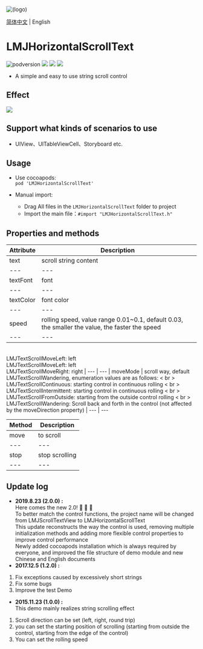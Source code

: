 ![(logo)](https://avatars2.githubusercontent.com/u/15794032?s=460&v=4)

[简体中文](./README.md) | English

# LMJHorizontalScrollText

![podversion](https://img.shields.io/cocoapods/v/LMJHorizontalScrollText.svg?style=flat)
![](https://img.shields.io/cocoapods/p/LMJHorizontalScrollText.svg?style=flat)
![](https://img.shields.io/badge/language-oc-orange.svg)
![](https://img.shields.io/cocoapods/l/LMJHorizontalScrollText.svg?style=flat)

- A simple and easy to use string scroll control


## Effect          
![](https://github.com/JerryLMJ/LMJHorizontalScrollText/raw/master/demo.gif)



## Support what kinds of scenarios to use
- UIView、UITableViewCell、Storyboard etc.


## Usage
 * Use cocoapods:          
`pod 'LMJHorizontalScrollText'`

* Manual import:         
    * Drag All files in the `LMJHorizontalScrollText` folder to project
    * Import the main file：`#import "LMJHorizontalScrollText.h"`

## Properties and methods
| Attribute | Description |
| --- | ---
| text | scroll string content
| --- | ---
| textFont | font
| --- | ---
| textColor | font color
| --- | ---
| speed | rolling speed, value range 0.01~0.1, default 0.03, the smaller the value, the faster the speed
| --- | ---
<br> LMJTextScrollMoveLeft: left <br> LMJTextScrollMoveLeft: left <br>LMJTextScrollMoveRight: right
| --- | ---
| moveMode | scroll way, default LMJTextScrollWandering, enumeration values are as follows: < br > LMJTextScrollContinuous: starting control in continuous rolling < br > LMJTextScrollIntermittent: starting control in continuous rolling < br > LMJTextScrollFromOutside: starting from the outside control rolling < br > LMJTextScrollWandering: Scroll back and forth in the control (not affected by the moveDirection property)
| --- | ---

| Method | Description |
| --- | ---
| move | to scroll
| --- | ---
| stop | stop scrolling
| --- | ---

## Update log
- **2019.8.23 (2.0.0) :**           
Here comes the new 2.0! 🎉 🎉 🎉                    
To better match the control functions, the project name will be changed from LMJScrollTextView to LMJHorizontalScrollText                     
This update reconstructs the way the control is used, removing multiple initialization methods and adding more flexible control properties to improve control performance                     
Newly added cocoapods installation which is always required by everyone, and improved the file structure of demo module and new Chinese and English documents           
- **2017.12.5 (1.2.0) :**                
1. Fix exceptions caused by excessively short strings            
2. Fix some bugs                 
3. Improve the test Demo             
- **2015.11.23 (1.0.0) :**             
This demo mainly realizes string scrolling effect              
1. Scroll direction can be set (left, right, round trip)              
2. you can set the starting position of scrolling (starting from outside the control, starting from the edge of the control)             
3. You can set the rolling speed                               


      

                    
               
